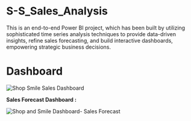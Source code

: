 # S-S_Sales_Analysis

This is an end-to-end Power BI project, which has been built by utilizing sophisticated time series analysis techniques to provide data-driven insights, refine sales forecasting, and build interactive dashboards, empowering strategic business decisions.

# **Dashboard**

![Shop   Smile Sales Dashboard](https://github.com/user-attachments/assets/eb445c25-f032-41a5-b9be-eeb7df153aef)

**Sales Forecast Dashboard :**

![Shop and Smile Dashboard- Sales Forecast](https://github.com/user-attachments/assets/75a854a8-5a3e-4135-9550-367e0207c360)

